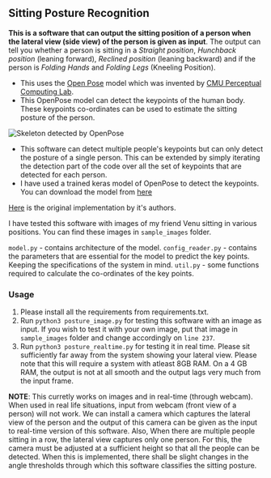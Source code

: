 ## Sitting Posture Recognition

**This is a software that can output the sitting position of a person when the lateral view (side view) of the person is given as input**. The output can tell you whether a person is sitting in a *Straight position*, *Hunchback position* (leaning forward), *Reclined position* (leaning backward) and if the person is *Folding Hands* and *Folding Legs* (Kneeling Position).

- This uses the [Open Pose](https://github.com/CMU-Perceptual-Computing-Lab/openpose) model which was invented by [CMU Perceptual Computing Lab](https://github.com/CMU-Perceptual-Computing-Lab/). 
- This OpenPose model can detect the keypoints of the human body. These keypoints co-ordinates can be used to estimate the sitting posture of the person.

![Skeleton detected by OpenPose](https://cdn-images-1.medium.com/max/600/1*oVTetBH6worv5grwvSFkxw.png)

- This software can detect multiple people's keypoints but can only detect the posture of a single person. This can be extended  by simply iterating the detection part of the code over all the set of keypoints that are detected for each person.
- I have used a trained keras model of OpenPose to detect the keypoints. You can download the model from [here](https://www.dropbox.com/s/llpxd14is7gyj0z/model.h5)

 [Here](https://github.com/ZheC/Realtime_Multi-Person_Pose_Estimation) is the original implementation by it's authors.
 
I have tested this software with images of my friend Venu sitting in various positions. You can find these images in `sample_images` folder.

`model.py` - contains architecture of the model.
`config_reader.py` - contains the parameters that are essential for the model to predict the key points. Keeping the specifications of the system in mind.
`util.py` - some functions required to calculate the co-ordinates of the key points.

### Usage 

1. Please install all the requirements from requirements.txt.
2. Run `python3 posture_image.py` for testing this software with an image as input. If you wish to test it with your own image, put that image in `sample_images` folder and change accordingly on `line 237`. 
3. Run `python3 posture_realtime.py` for testing it in real time. Please sit sufficiently far away from the system showing your lateral view. Please note that this will require a system with atleast 8GB RAM. On a 4 GB RAM, the output is not at all smooth and the output lags very much from the input frame.



**NOTE**: This curretly works on images and in real-time (through webcam). When used in real life situations, input from webcam (front view of a person) will not work. We can install a camera which captures the lateral view of the person and the output of this camera can be given as the input to real-time version of this software. Also, When there are multiple people sitting in a row, the lateral view captures only one person. For this, the camera must be adjusted at a sufficient height so that all the people can be detected. When this is implemented, there shall be slight changes in the angle thresholds through which this software classifies the sitting posture.
